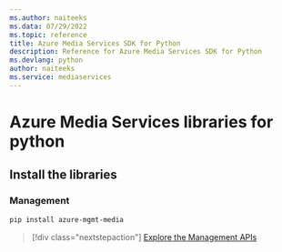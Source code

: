 ```yaml
---
ms.author: naiteeks
ms.data: 07/29/2022
ms.topic: reference
title: Azure Media Services SDK for Python
description: Reference for Azure Media Services SDK for Python
ms.devlang: python
author: naiteeks
ms.service: mediaservices
---
```

# Azure Media Services libraries for python

## Install the libraries


### Management

```bash
pip install azure-mgmt-media
```
> [!div class="nextstepaction"]
> [Explore the Management APIs](/python/api/overview/azure/mediaservices/management)